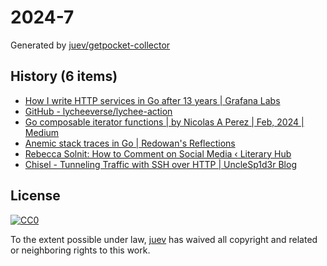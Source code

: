 # 2024-7

Generated by [juev/getpocket-collector](https://github.com/juev/getpocket-collector)

## History (6 items)

- [How I write HTTP services in Go after 13 years | Grafana Labs](https://grafana.com/blog/2024/02/09/how-i-write-http-services-in-go-after-13-years/)
- [GitHub - lycheeverse/lychee-action](https://github.com/lycheeverse/lychee-action)
- [Go composable iterator functions | by Nicolas A Perez | Feb, 2024 | Medium](https://medium.com/@anicolaspp/i-dont-know-yet-bf5a62a637dd)
- [Anemic stack traces in Go | Redowan's Reflections](https://rednafi.com/go/anemic_stack_traces/)
- [Rebecca Solnit: How to Comment on Social Media ‹ Literary Hub](https://lithub.com/rebecca-solnit-how-to-comment-on-social-media)
- [Chisel - Tunneling Traffic with SSH over HTTP | UncleSp1d3r Blog](https://unclesp1d3r.github.io/posts/2023/02/chisel-tunneling-traffic-with-ssh-over-http/)

## License

[![CC0](https://mirrors.creativecommons.org/presskit/buttons/88x31/svg/cc-zero.svg)](https://creativecommons.org/publicdomain/zero/1.0/)

To the extent possible under law, [juev](https://github.com/juev) has waived all copyright and related or neighboring rights to this work.
